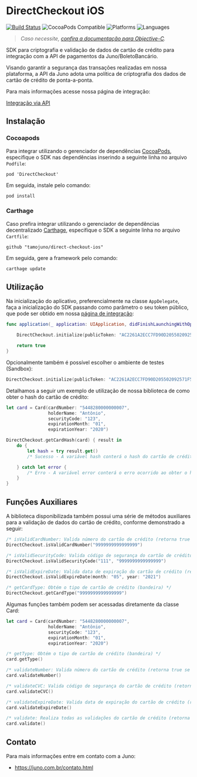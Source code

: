 # DirectCheckout iOS

[![Build Status](https://app.bitrise.io/app/8284329639d88990/status.svg?token=kXRaOTYl23FiIuuy_5cCTg)](https://app.bitrise.io/app/8284329639d88990)
![CocoaPods Compatible](https://img.shields.io/cocoapods/v/DirectCheckout.svg)
![Platforms](https://img.shields.io/badge/platforms-iOS-333333.svg)
![Languages](https://img.shields.io/badge/languages-Swift%20%7C%20ObjC-333333.svg)

>_Caso necessite, [confira a documentação para Objective-C](https://github.com/tamojuno/direct-checkout-ios/blob/master/README-OBJC.md)._

SDK para criptografia e validação de dados de cartão de crédito para integração com a API de pagamentos da Juno/BoletoBancário.

Visando garantir a segurança das transações realizadas em nossa plataforma, a API da Juno adota uma política de criptografia dos dados de cartão de crédito de ponta-a-ponta.

Para mais informações acesse nossa página de integração:

[Integração via API](https://www.boletobancario.com/boletofacil/integration/integration.html)

## Instalação

### Cocoapods

Para integrar utilizando o gerenciador de dependências [CocoaPods](https://cocoapods.org/), especifique o SDK nas dependências inserindo a seguinte linha no arquivo `Podfile`:

```
pod 'DirectCheckout'
```

Em seguida, instale pelo comando:

```bash
pod install
```

### Carthage

Caso prefira integrar utilizando o gerenciador de dependências decentralizado [Carthage](https://github.com/Carthage/Carthage), especifique o SDK a seguinte linha no arquivo `Cartfile`:

```
github "tamojuno/direct-checkout-ios"
```

Em seguida, gere a framework pelo comando:

```bash
carthage update
```

## Utilização

Na inicialização do aplicativo, preferencialmente na classe `AppDelegate`, faça a inicialização do SDK passando como parâmetro o seu token público, que pode ser obtido em nossa [página de integração](https://www.boletobancario.com/boletofacil/integration/integration.html):

```swift
func application(_ application: UIApplication, didFinishLaunchingWithOptions launchOptions: [UIApplication.LaunchOptionsKey: Any]? = nil) -> Bool {

    DirectCheckout.initialize(publicToken: "AC2261A2ECC7FD90D205502092571F5C1C0831935E35073AA95AEBEB68D7E5C5")

    return true
}
```

Opcionalmente também é possível escolher o ambiente de testes (Sandbox):

```swift
DirectCheckout.initialize(publicToken: "AC2261A2ECC7FD90D205502092571F5C1C0831935E35073AA95AEBEB68D7E5C5", environment: .sandbox)
```

Detalhamos a seguir um exemplo de utilização de nossa biblioteca de como obter o hash do cartão de crédito:

```swift
let card = Card(cardNumber: "5448280000000007",
                holderName: "Antônio",
                securityCode: "123",
                expirationMonth: "01",
                expirationYear: "2020")

DirectCheckout.getCardHash(card) { result in
    do {
        let hash = try result.get()
        /* Sucesso - A variável hash conterá o hash do cartão de crédito */

    } catch let error {
        /* Erro - A variável error conterá o erro ocorrido ao obter o hash */
    }
}
```

## Funções Auxiliares

A biblioteca disponibilizada também possui uma série de métodos auxiliares para a validação de dados do cartão de crédito, conforme demonstrado a seguir:

```swift
/* isValidCardNumber: Valida número do cartão de crédito (retorna true se for válido) */
DirectCheckout.isValidCardNumber("9999999999999999")

/* isValidSecurityCode: Valida código de segurança do cartão de crédito (retorna true se for válido) */
DirectCheckout.isValidSecurityCode("111", "9999999999999999")

/* isValidExpireDate: Valida data de expiração do cartão de crédito (retorna true se for válido) */
DirectCheckout.isValidExpireDate(month: "05", year: "2021")

/* getCardType: Obtém o tipo de cartão de crédito (bandeira) */
DirectCheckout.getCardType("9999999999999999")
```

Algumas funções também podem ser acessadas diretamente da classe Card:

```swift
let card = Card(cardNumber: "5448280000000007",
                holderName: "Antônio",
                securityCode: "123",
                expirationMonth: "01",
                expirationYear: "2020")

/* getType: Obtém o tipo de cartão de crédito (bandeira) */
card.getType()

/* validateNumber: Valida número do cartão de crédito (retorna true se for válido) */
card.validateNumber()

/* validateCVC: Valida código de segurança do cartão de crédito (retorna true se for válido) */
card.validateCVC()

/* validateExpireDate: Valida data de expiração do cartão de crédito (retorna true se for válido) */
card.validateExpireDate()

/* validate: Realiza todas as validações do cartão de crédito (retorna true se for válido ou lança um CardError especificando a falha) */
card.validate()

```

## Contato

Para mais informações entre em contato com a Juno:

* https://juno.com.br/contato.html
